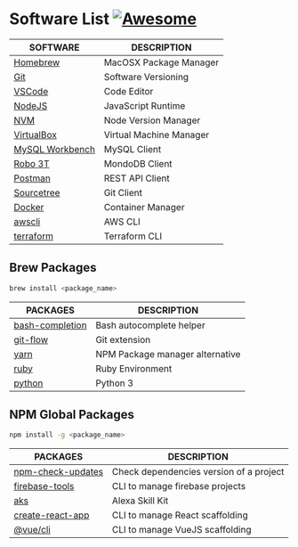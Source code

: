 # Software List [![Awesome](https://awesome.re/badge.svg)](https://awesome.re)

| SOFTWARE                                                                          | DESCRIPTION             |
| --------------------------------------------------------------------------------- | ----------------------- |
| [Homebrew](https://brew.sh)                                                       | MacOSX Package Manager  |
| [Git](https://git-scm.com/)                                                       | Software Versioning     |
| [VSCode](https://code.visualstudio.com/)                                          | Code Editor             |
| [NodeJS](https://nodejs.org)                                                      | JavaScript Runtime      |
| [NVM](https://github.com/creationix/nvm)                                          | Node Version Manager    |
| [VirtualBox](https://www.virtualbox.org/)                                         | Virtual Machine Manager |
| [MySQL Workbench](https://dev.mysql.com/downloads/workbench/)                     | MySQL Client            |
| [Robo 3T](https://robomongo.org/)                                                 | MondoDB Client          |
| [Postman](https://www.getpostman.com/)                                            | REST API Client         |
| [Sourcetree](https://www.sourcetreeapp.com/)                                      | Git Client              |
| [Docker](https://www.docker.com/products/docker-desktop)                          | Container Manager       |
| [awscli](https://docs.aws.amazon.com/cli/latest/userguide/install-cliv2-mac.html) | AWS CLI                 |
| [terraform](https://www.terraform.io/downloads.html)                              | Terraform CLI           |

## Brew Packages

```bash
brew install <package_name>
```

| PACKAGES                                                                                | DESCRIPTION                     |
| --------------------------------------------------------------------------------------- | ------------------------------- |
| [bash-completion](https://github.com/scop/bash-completion)                              | Bash autocomplete helper        |
| [git-flow](https://it.atlassian.com/git/tutorials/comparing-workflows/gitflow-workflow) | Git extension                   |
| [yarn](https://yarnpkg.com/lang/en/)                                                    | NPM Package manager alternative |
| [ruby](https://www.ruby-lang.org/en/)                                                   | Ruby Environment                |
| [python](https://www.python.org/)                                                       | Python 3                        |

## NPM Global Packages

```bash
npm install -g <package_name>
```

| PACKAGES                                                                                                            | DESCRIPTION                             |
| ------------------------------------------------------------------------------------------------------------------- | --------------------------------------- |
| [npm-check-updates](https://www.npmjs.com/package/npm-check-updates)                                                | Check dependencies version of a project |
| [firebase-tools](https://firebase.google.com/docs/cli/)                                                             | CLI to manage firebase projects         |
| [aks](https://developer.amazon.com/it-IT/docs/alexa/smapi/quick-start-alexa-skills-kit-command-line-interface.html) | Alexa Skill Kit                         |
| [create-react-app](https://facebook.github.io/create-react-app/)                                                    | CLI to manage React scaffolding         |
| [@vue/cli](https://cli.vuejs.org/guide/creating-a-project.html)                                                     | CLI to manage VueJS scaffolding         |
